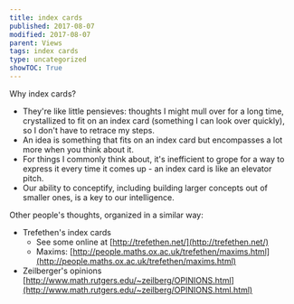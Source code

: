 ```yaml
---
title: index cards
published: 2017-08-07
modified: 2017-08-07
parent: Views
tags: index cards
type: uncategorized
showTOC: True
---
```


Why index cards?

+ They're like little pensieves: thoughts I might mull over for a long time, crystallized to fit on an index card (something I can look over quickly), so I don't have to retrace my steps.
+ An idea is something that fits on an index card but encompasses a lot more when you think about it.
+ For things I commonly think about, it's inefficient to grope for a way to express it every time it comes up - an index card is like an elevator pitch.
+ Our ability to conceptify, including building larger concepts out of smaller ones, is a key to our intelligence.

Other people's thoughts, organized in a similar way:

+ Trefethen's index cards 
    + See some online at [http://trefethen.net/](http://trefethen.net/)
    + Maxims: [http://people.maths.ox.ac.uk/trefethen/maxims.html](http://people.maths.ox.ac.uk/trefethen/maxims.html)
+ Zeilberger's opinions [http://www.math.rutgers.edu/~zeilberg/OPINIONS.html](http://www.math.rutgers.edu/~zeilberg/OPINIONS.html.html)


